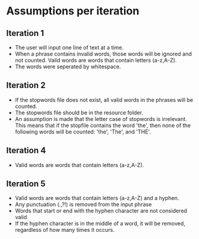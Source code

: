 # Assumptions per iteration

## Iteration 1
- The user will input one line of text at a time.
- When a phrase contains invalid words, those words will be ignored and not counted. Valid words are words that contain letters (a-z,A-Z).
- The words were seperated by whitespace.
## Iteration 2
- If the stopwords file does not exist, all valid words in the phrases will be counted.
- The stopwords file should be in the resource folder.
- An assumption is made that the letter case of stopwords is irrelevant. This means that if the stopfile contains the word 'the', then none of the following words will be counted: 'the', 'The', and 'THE'.
## Iteration 4
-  Valid words are words that contain letters (a-z,A-Z).
## Iteration 5
-  Valid words are words that contain letters (a-z,A-Z) and a hyphen. 
- Any punctuation (.,?!) is removed from the input phrase
- Words that start or end with the hyphen character are not considered valid
- If the hyphen character is in the middle of a word, it will be removed, regardless of how many times it occurs.